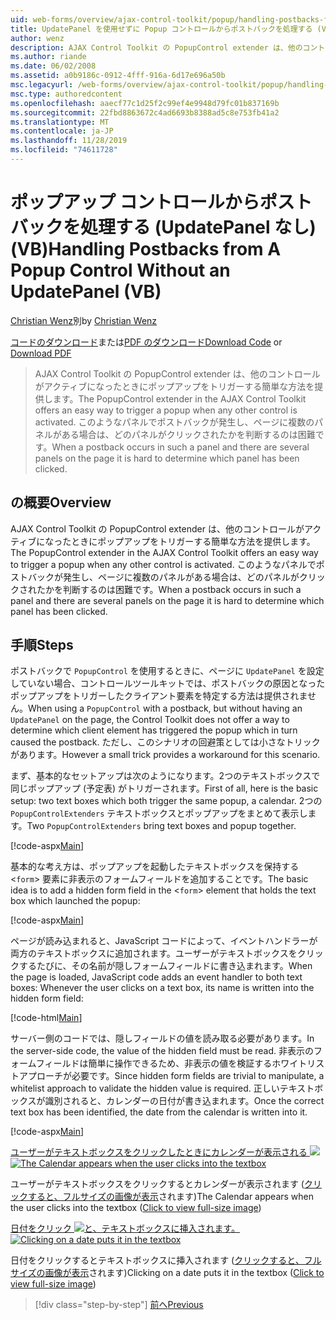 ```yaml
---
uid: web-forms/overview/ajax-control-toolkit/popup/handling-postbacks-from-a-popup-control-without-an-updatepanel-vb
title: UpdatePanel を使用せずに Popup コントロールからポストバックを処理する (VB) |Microsoft Docs
author: wenz
description: AJAX Control Toolkit の PopupControl extender は、他のコントロールがアクティブになったときにポップアップをトリガーする簡単な方法を提供します。 Su でポストバックが発生したとき...
ms.author: riande
ms.date: 06/02/2008
ms.assetid: a0b9186c-0912-4fff-916a-6d17e696a50b
msc.legacyurl: /web-forms/overview/ajax-control-toolkit/popup/handling-postbacks-from-a-popup-control-without-an-updatepanel-vb
msc.type: authoredcontent
ms.openlocfilehash: aaecf77c1d25f2c99ef4e9948d79fc01b837169b
ms.sourcegitcommit: 22fbd8863672c4ad6693b8388ad5c8e753fb41a2
ms.translationtype: MT
ms.contentlocale: ja-JP
ms.lasthandoff: 11/28/2019
ms.locfileid: "74611728"
---
```

# <a name="handling-postbacks-from-a-popup-control-without-an-updatepanel-vb"></a><span data-ttu-id="9ab97-104">ポップアップ コントロールからポストバックを処理する (UpdatePanel なし) (VB)</span><span class="sxs-lookup"><span data-stu-id="9ab97-104">Handling Postbacks from A Popup Control Without an UpdatePanel (VB)</span></span>

<span data-ttu-id="9ab97-105">[Christian Wenz](https://github.com/wenz)別</span><span class="sxs-lookup"><span data-stu-id="9ab97-105">by [Christian Wenz](https://github.com/wenz)</span></span>

<span data-ttu-id="9ab97-106">[コードのダウンロード](https://download.microsoft.com/download/9/3/f/93f8daea-bebd-4821-833b-95205389c7d0/PopupControl3.vb.zip)または[PDF のダウンロード](https://download.microsoft.com/download/2/d/c/2dc10e34-6983-41d4-9c08-f78f5387d32b/popupcontrol3VB.pdf)</span><span class="sxs-lookup"><span data-stu-id="9ab97-106">[Download Code](https://download.microsoft.com/download/9/3/f/93f8daea-bebd-4821-833b-95205389c7d0/PopupControl3.vb.zip) or [Download PDF](https://download.microsoft.com/download/2/d/c/2dc10e34-6983-41d4-9c08-f78f5387d32b/popupcontrol3VB.pdf)</span></span>

> <span data-ttu-id="9ab97-107">AJAX Control Toolkit の PopupControl extender は、他のコントロールがアクティブになったときにポップアップをトリガーする簡単な方法を提供します。</span><span class="sxs-lookup"><span data-stu-id="9ab97-107">The PopupControl extender in the AJAX Control Toolkit offers an easy way to trigger a popup when any other control is activated.</span></span> <span data-ttu-id="9ab97-108">このようなパネルでポストバックが発生し、ページに複数のパネルがある場合は、どのパネルがクリックされたかを判断するのは困難です。</span><span class="sxs-lookup"><span data-stu-id="9ab97-108">When a postback occurs in such a panel and there are several panels on the page it is hard to determine which panel has been clicked.</span></span>

## <a name="overview"></a><span data-ttu-id="9ab97-109">の概要</span><span class="sxs-lookup"><span data-stu-id="9ab97-109">Overview</span></span>

<span data-ttu-id="9ab97-110">AJAX Control Toolkit の PopupControl extender は、他のコントロールがアクティブになったときにポップアップをトリガーする簡単な方法を提供します。</span><span class="sxs-lookup"><span data-stu-id="9ab97-110">The PopupControl extender in the AJAX Control Toolkit offers an easy way to trigger a popup when any other control is activated.</span></span> <span data-ttu-id="9ab97-111">このようなパネルでポストバックが発生し、ページに複数のパネルがある場合は、どのパネルがクリックされたかを判断するのは困難です。</span><span class="sxs-lookup"><span data-stu-id="9ab97-111">When a postback occurs in such a panel and there are several panels on the page it is hard to determine which panel has been clicked.</span></span>

## <a name="steps"></a><span data-ttu-id="9ab97-112">手順</span><span class="sxs-lookup"><span data-stu-id="9ab97-112">Steps</span></span>

<span data-ttu-id="9ab97-113">ポストバックで `PopupControl` を使用するときに、ページに `UpdatePanel` を設定していない場合、コントロールツールキットでは、ポストバックの原因となったポップアップをトリガーしたクライアント要素を特定する方法は提供されません。</span><span class="sxs-lookup"><span data-stu-id="9ab97-113">When using a `PopupControl` with a postback, but without having an `UpdatePanel` on the page, the Control Toolkit does not offer a way to determine which client element has triggered the popup which in turn caused the postback.</span></span> <span data-ttu-id="9ab97-114">ただし、このシナリオの回避策としては小さなトリックがあります。</span><span class="sxs-lookup"><span data-stu-id="9ab97-114">However a small trick provides a workaround for this scenario.</span></span>

<span data-ttu-id="9ab97-115">まず、基本的なセットアップは次のようになります。2つのテキストボックスで同じポップアップ (予定表) がトリガーされます。</span><span class="sxs-lookup"><span data-stu-id="9ab97-115">First of all, here is the basic setup: two text boxes which both trigger the same popup, a calendar.</span></span> <span data-ttu-id="9ab97-116">2つの `PopupControlExtenders` テキストボックスとポップアップをまとめて表示します。</span><span class="sxs-lookup"><span data-stu-id="9ab97-116">Two `PopupControlExtenders` bring text boxes and popup together.</span></span>

[!code-aspx[Main](handling-postbacks-from-a-popup-control-without-an-updatepanel-vb/samples/sample1.aspx)]

<span data-ttu-id="9ab97-117">基本的な考え方は、ポップアップを起動したテキストボックスを保持する &lt;`form`&gt; 要素に非表示のフォームフィールドを追加することです。</span><span class="sxs-lookup"><span data-stu-id="9ab97-117">The basic idea is to add a hidden form field in the &lt;`form`&gt; element that holds the text box which launched the popup:</span></span>

[!code-aspx[Main](handling-postbacks-from-a-popup-control-without-an-updatepanel-vb/samples/sample2.aspx)]

<span data-ttu-id="9ab97-118">ページが読み込まれると、JavaScript コードによって、イベントハンドラーが両方のテキストボックスに追加されます。ユーザーがテキストボックスをクリックするたびに、その名前が隠しフォームフィールドに書き込まれます。</span><span class="sxs-lookup"><span data-stu-id="9ab97-118">When the page is loaded, JavaScript code adds an event handler to both text boxes: Whenever the user clicks on a text box, its name is written into the hidden form field:</span></span>

[!code-html[Main](handling-postbacks-from-a-popup-control-without-an-updatepanel-vb/samples/sample3.html)]

<span data-ttu-id="9ab97-119">サーバー側のコードでは、隠しフィールドの値を読み取る必要があります。</span><span class="sxs-lookup"><span data-stu-id="9ab97-119">In the server-side code, the value of the hidden field must be read.</span></span> <span data-ttu-id="9ab97-120">非表示のフォームフィールドは簡単に操作できるため、非表示の値を検証するホワイトリストアプローチが必要です。</span><span class="sxs-lookup"><span data-stu-id="9ab97-120">Since hidden form fields are trivial to manipulate, a whitelist approach to validate the hidden value is required.</span></span> <span data-ttu-id="9ab97-121">正しいテキストボックスが識別されると、カレンダーの日付が書き込まれます。</span><span class="sxs-lookup"><span data-stu-id="9ab97-121">Once the correct text box has been identified, the date from the calendar is written into it.</span></span>

[!code-aspx[Main](handling-postbacks-from-a-popup-control-without-an-updatepanel-vb/samples/sample4.aspx)]

<span data-ttu-id="9ab97-122">[ユーザーがテキストボックスをクリックしたときにカレンダーが表示される ![](handling-postbacks-from-a-popup-control-without-an-updatepanel-vb/_static/image2.png)](handling-postbacks-from-a-popup-control-without-an-updatepanel-vb/_static/image1.png)</span><span class="sxs-lookup"><span data-stu-id="9ab97-122">[![The Calendar appears when the user clicks into the textbox](handling-postbacks-from-a-popup-control-without-an-updatepanel-vb/_static/image2.png)](handling-postbacks-from-a-popup-control-without-an-updatepanel-vb/_static/image1.png)</span></span>

<span data-ttu-id="9ab97-123">ユーザーがテキストボックスをクリックするとカレンダーが表示されます ([クリックすると、フルサイズの画像が表示](handling-postbacks-from-a-popup-control-without-an-updatepanel-vb/_static/image3.png)されます)</span><span class="sxs-lookup"><span data-stu-id="9ab97-123">The Calendar appears when the user clicks into the textbox ([Click to view full-size image](handling-postbacks-from-a-popup-control-without-an-updatepanel-vb/_static/image3.png))</span></span>

<span data-ttu-id="9ab97-124">[日付をクリック ![と、テキストボックスに挿入されます。](handling-postbacks-from-a-popup-control-without-an-updatepanel-vb/_static/image5.png)](handling-postbacks-from-a-popup-control-without-an-updatepanel-vb/_static/image4.png)</span><span class="sxs-lookup"><span data-stu-id="9ab97-124">[![Clicking on a date puts it in the textbox](handling-postbacks-from-a-popup-control-without-an-updatepanel-vb/_static/image5.png)](handling-postbacks-from-a-popup-control-without-an-updatepanel-vb/_static/image4.png)</span></span>

<span data-ttu-id="9ab97-125">日付をクリックするとテキストボックスに挿入されます ([クリックすると、フルサイズの画像が表示](handling-postbacks-from-a-popup-control-without-an-updatepanel-vb/_static/image6.png)されます)</span><span class="sxs-lookup"><span data-stu-id="9ab97-125">Clicking on a date puts it in the textbox ([Click to view full-size image](handling-postbacks-from-a-popup-control-without-an-updatepanel-vb/_static/image6.png))</span></span>

> [!div class="step-by-step"]
> [<span data-ttu-id="9ab97-126">前へ</span><span class="sxs-lookup"><span data-stu-id="9ab97-126">Previous</span></span>](handling-postbacks-from-a-popup-control-with-an-updatepanel-vb.md)
